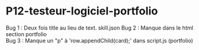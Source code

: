 # P12-testeur-logiciel-portfolio
 Bug 1 : Deux fois title au lieu de text. skill.json
 Bug 2 : Manque </div> dans le html section portfolio   
 Bug 3 : Manque un "p" à 'row.appendChild(card);' dans script.js (portfolio)